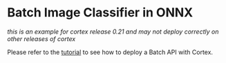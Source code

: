 # Batch Image Classifier in ONNX

_this is an example for cortex release 0.21 and may not deploy correctly on other releases of cortex_

<!-- CORTEX_VERSION_MINOR -->
Please refer to the [tutorial](https://docs.cortex.dev/v/0.21/batch-api/image-classifier#deploy-your-batch-api) to see how to deploy a Batch API with Cortex.
